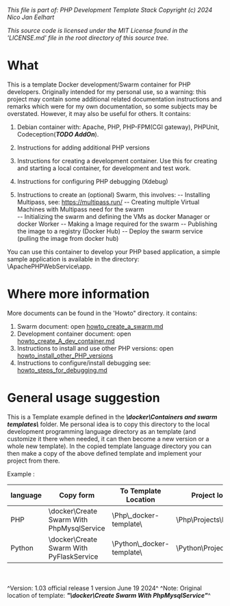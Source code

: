 _This file is part of: PHP Development Template Stack_
_Copyright (c) 2024 Nico Jan Eelhart_

_This source code is licensed under the MIT License found in the  'LICENSE.md' file in the root directory of this source tree._
<br>

 
# What
This is a template Docker development/Swarm container for PHP developers. Originally intended for my personal use, so a warning: this project may contain some additional related documentation instructions and remarks which were for my own documentation, so some subjects may be overstated. However, it may also be useful for others. It contains:


1. Debian container with: Apache, PHP, PHP-FPM(CGI gateway), PHPUnit, Codeception(***TODO  AddOn***).

1. Instructions for adding additional PHP versions

1. Instructions for creating a development container. 
Use this for creating and starting a local container, for development and test work. 

1. Instructions for configuring PHP debugging (Xdebug)

1. Instructions to create an (optional) Swarm, this involves: 
-- Installing Multipass, see: https://multipass.run/ 
-- Creating multiple Virtual Machines with Multipass need for the swarm  
-- Initializing the swarm and defining the VMs as docker Manager or docker Worker
-- Making a Image required for the swarm
-- Publishing the image to a registry (Docker Hub)
-- Deploy the swarm service (pulling the image from docker hub)

You can use this container to develop your PHP based application, a simple sample application is available in the directory: \ApachePHPWebService\app.


# Where more information
More documents can be found in the 'Howto" directory. it contains:
1. Swarm document: open [howto_create_a_swarm.md](./Howtos/howto_create_a_swarm.md)
2. Development container document: open [howto_create_A_dev_container.md](./Howtos/howto_create_A_dev_container.md) 
3. Instructions to install and use other PHP versions: open [howto_install_other_PHP_versions](./Howtos/howto_install_other_PHP_versions.md)
4. Instructions to configure/install debugging see: [howto_steps_for_debugging.md](./Howtos/howto_steps_for_debugging.md)


# General usage suggestion
This is a Template example defined in the ***\docker\Containers and swarm templates\\*** folder. Me personal idea is to copy this directory to the local development programming language directory as an template (and customize it there when needed, it can then become a new version or a whole new template). In the copied template language directory you can then make a copy of the above defined template and implement your project from there.

Example :

|language| Copy form      | To Template Location | Project location|
|--------| -------------- | -------------------- |-----------------|
|PHP     | \docker\Create Swarm With PhpMysqlService | \Php\\_docker-template\ | \Php\Projects\ProjectX |
|Python  | \docker\Create Swarm With PyFlaskService | \Python\\_docker-template\ | \Python\Projects\ProjectY |

<br><br>
^Version: 1.03 official release 1 version June 19 2024^
^Note: Original location of template: ***"\docker\Create Swarm With PhpMysqlService"***^